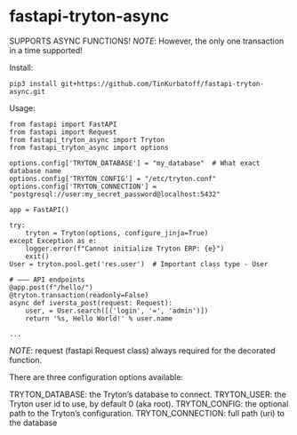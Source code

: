 # fastapi-tryton-async

SUPPORTS ASYNC FUNCTIONS!
*NOTE*: However, the only one transaction in a time supported!

Install:
```
pip3 install git+https://github.com/TinKurbatoff/fastapi-tryton-async.git
```

Usage:
```
from fastapi import FastAPI
from fastapi import Request
from fastapi_tryton_async import Tryton
from fastapi_tryton_async import options

options.config['TRYTON_DATABASE'] = "my_database"  # What exact database name
options.config['TRYTON_CONFIG'] = "/etc/tryton.conf"
options.config['TRYTON_CONNECTION'] = "postgresql://user:my_secret_password@localhost:5432"

app = FastAPI()

try:
    tryton = Tryton(options, configure_jinja=True)
except Exception as e:
    logger.error(f"Cannot initialize Tryton ERP: {e}")
    exit()
User = tryton.pool.get('res.user')  # Important class type - User

# ——— API endpoints
@app.post(f"/hello/")  
@tryton.transaction(readonly=False)
async def iversta_post(request: Request):
    user, = User.search([('login', '=', 'admin')])
    return '%s, Hello World!' % user.name

...

```
*NOTE*: request (fastapi Request class) always required for the decorated function.


There are three configuration options available:

TRYTON_DATABASE: the Tryton’s database to connect.
TRYTON_USER: the Tryton user id to use, by default 0 (aka root).
TRYTON_CONFIG: the optional path to the Tryton’s configuration.
TRYTON_CONNECTION: full path (uri) to the database 
